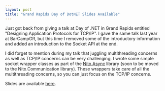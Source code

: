 ```yaml
---
layout: post
title: "Grand Rapids Day of DotNET Slides Available"
---
```

Just got back from giving a talk at Day of .NET in Grand Rapids entitled "Designing Application Protocols for TCP/IP". I gave the same talk last year at BarCampGR, but this time I removed some of the introductory information and added an introduction to the Socket API at the end.

I did forget to mention during my talk that juggling multithreading concerns as well as TCP/IP concerns can be very challenging. I wrote some simple socket wrapper classes as part of the [Nito.Async](https://github.com/StephenClearyArchive/Nito.Asynchronous) library (soon to be moved to the Nito.Communication library). These wrappers take care of all the multithreading concerns, so you can just focus on the TCP/IP concerns.

Slides are available [here](https://github.com/StephenCleary/Presentations/tree/master/Designing%20Application%20Protocols%20for%20TCPIP).

